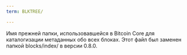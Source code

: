 ```yaml
---
term: BLKTREE/

---
```

Имя прежней папки, использовавшейся в Bitcoin Core для каталогизации метаданных обо всех блоках. Этот файл был заменен папкой blocks/index/ в версии 0.8.0.